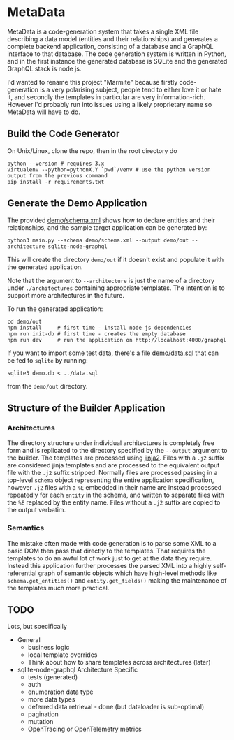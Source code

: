 # MetaData

MetaData is a code-generation system that takes a single XML file describing a data model (entities
and their relationships) and generates a complete backend application, consisting of a database
and a GraphQL interface to that database. The code generation system is written in Python, and
in the first instance the generated database is SQLite and the generated GraphQL stack is node js.

I'd wanted to rename this project "Marmite" because firstly code-generation is a very polarising
subject, people tend to either love it or hate it, and secondly the templates in particular
are very information-rich. However I'd probably run into issues using a likely proprietary name
so MetaData will have to do.

## Build the Code Generator

On Unix/Linux, clone the repo, then in the root directory do

```commandline
python --version # requires 3.x
virtualenv --python=pythonX.Y `pwd`/venv # use the python version output from the previous command
pip install -r requirements.txt
```

## Generate the Demo Application

The provided [demo/schema.xml](demo/schema.xml) shows how to declare entities and their relationships, and
the sample target application can be generated by:

```commandline
python3 main.py --schema demo/schema.xml --output demo/out --architecture sqlite-node-graphql
```

This will create the directory `demo/out` if it doesn't exist and populate it with the generated application.

Note that the argument to `--architecture` is just the name of a directory under `./architectures`
containing appropriate templates. The intention is to support more architectures in the future.

To run the generated application:

```commandline
cd demo/out
npm install     # first time - install node js dependencies
npm run init-db # first time - creates the empty database
npm run dev     # run the application on http://localhost:4000/graphql
```

If you want to import some test data, there's a file [demo/data.sql](demo/data.sql) that can
be fed to `sqlite` by running:

```commandline
sqlite3 demo.db < ../data.sql
```

from the `demo/out` directory.

## Structure of the Builder Application

### Architectures

The directory structure under individual architectures is completely free form and is replicated to
the directory specified by the `--output` argument to the builder. The templates are processed using
[jinja2](https://palletsprojects.com/p/jinja/). Files with a `.j2` suffix are considered jinja
templates and are processed to the equivalent output file with the `.j2` suffix stripped.
Normally files are processed passing in a top-level `schema` object representing the entire application
specification, however `.j2` files with a `%E` embedded in their name are instead processed
repeatedly for each `entity` in the schema, and written to separate files with the `%E` replaced by the
entity name. Files without a `.j2` suffix are copied to the output verbatim.

### Semantics

The mistake often made with code generation is to parse some XML to a basic DOM then pass that directly to
the templates. That requires the templates to do an awful lot of work just to get at the data
they require. Instead this application further processes the parsed XML into a highly self-referential
graph of semantic objects which have high-level methods like `schema.get_entities()` and
`entity.get_fields()` making the maintenance of the templates much more practical.

## TODO

Lots, but specifically
* General
  * business logic
  * local template overrides
  * Think about how to share templates across architectures (later)
* sqlite-node-graphql Architecture Specific
  * tests (generated)
  * auth
  * enumeration data type
  * more data types
  * deferred data retrieval - done (but dataloader is sub-optimal)
  * pagination
  * mutation
  * OpenTracing or OpenTelemetry metrics

